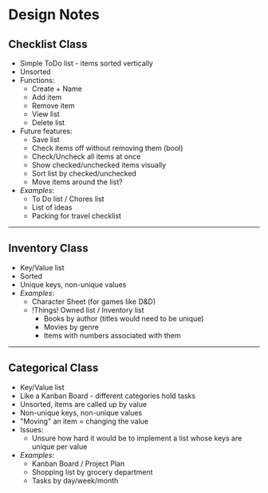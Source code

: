 # Design Notes
## Checklist Class
   - Simple ToDo list - items sorted vertically
   - Unsorted
   - Functions:
      - Create + Name
      - Add item
      - Remove item
      - View list
      - Delete list
   - Future features:
      - Save list
      - Check items off without removing them (bool)
      - Check/Uncheck all items at once
      - Show checked/unchecked items visually
      - Sort list by checked/unchecked
      - Move items around the list?
   - _Examples_:
     - To Do list / Chores list
     - List of ideas
     - Packing for travel checklist

---
## Inventory Class
   - Key/Value list
   - Sorted
   - Unique keys, non-unique values
   - _Examples_:
      - Character Sheet (for games like D&D)
      - !Things! Owned list / Inventory list
         - Books by author (titles would need to be unique)
         - Movies by genre
         - Items with numbers associated with them

---
## Categorical Class
   - Key/Value list
   - Like a Kanban Board - different categories hold tasks
   - Unsorted, items are called up by value
   - Non-unique keys, non-unique values
   - "Moving" an item = changing the value
   - Issues:
     - Unsure how hard it would be to implement a list whose keys are unique per value
   - _Examples_:
      - Kanban Board / Project Plan
      - Shopping list by grocery department
      - Tasks by day/week/month
